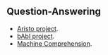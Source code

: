 ## Question-Answering

* [Aristo project](http://allenai.org/aristo.html).
* [bAbI project](https://research.facebook.com/researchers/1543934539189348).
* [Machine Comprehension](http://research.microsoft.com/en-us/um/redmond/projects/mctest/).
